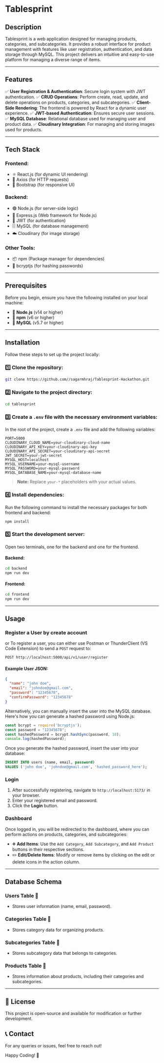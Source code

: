 # Tablesprint

## Description
Tablesprint is a web application designed for managing products, categories, and subcategories. It provides a robust interface for product management with features like user registration, authentication, and data storage through MySQL. This project delivers an intuitive and easy-to-use platform for managing a diverse range of items.

---

## Features
✅ **User Registration & Authentication**: Secure login system with JWT authentication.
✅ **CRUD Operations**: Perform create, read, update, and delete operations on products, categories, and subcategories.
✅ **Client-Side Rendering**: The frontend is powered by React for a dynamic user experience.
✅ **JWT-based Authentication**: Ensures secure user sessions.
✅ **MySQL Database**: Relational database used for managing user and product data.
✅ **Cloudinary Integration**: For managing and storing images used for products.

---

## Tech Stack
### **Frontend:**
- ⚛️ React.js (for dynamic UI rendering)
- 📡 Axios (for HTTP requests)
- 🎨 Bootstrap (for responsive UI)

### **Backend:**
- 🟢 Node.js (for server-side logic)
- 🚀 Express.js (Web framework for Node.js)
- 🔑 JWT (for authentication)
- 🗄️ MySQL (for database management)
- ☁️ Cloudinary (for image storage)

### **Other Tools:**
- 📦 npm (Package manager for dependencies)
- 🔐 bcryptjs (for hashing passwords)

---

## Prerequisites
Before you begin, ensure you have the following installed on your local machine:
- 📌 **Node.js** (v14 or higher)
- 📌 **npm** (v6 or higher)
- 📌 **MySQL** (v5.7 or higher)

---

## Installation
Follow these steps to set up the project locally:

### 1️⃣ Clone the repository:
```bash
git clone https://github.com//sagarmhraj/Tablesprint-Hackathon.git
```

### 2️⃣ Navigate to the project directory:
```bash
cd tablesprint
```

### 3️⃣ Create a `.env` file with the necessary environment variables:
In the root of the project, create a `.env` file and add the following variables:
```env
PORT=5000
CLOUDINARY_CLOUD_NAME=your-cloudinary-cloud-name
CLOUDINARY_API_KEY=your-cloudinary-api-key
CLOUDINARY_API_SECRET=your-cloudinary-api-secret
JWT_SECRET=your-jwt-secret
MYSQL_HOST=localhost
MYSQL_USERNAME=your-mysql-username
MYSQL_PASSWORD=your-mysql-password
MYSQL_DATABASE_NAME=your-mysql-database-name
```
> **Note:** Replace `your-*` placeholders with your actual values.

### 4️⃣ Install dependencies:
Run the following command to install the necessary packages for both frontend and backend:
```bash
npm install
```

### 5️⃣ Start the development server:
Open two terminals, one for the backend and one for the frontend.

#### **Backend:**
```bash
cd backend
npm run dev
```

#### **Frontend:**
```bash
cd frontend
npm run dev
```

---

## Usage
### **Register a User** by create account 
or
To register a user, you can either use Postman or ThunderClient (VS Code Extension) to send a `POST` request to:
```bash
POST http://localhost:5000/api/v1/user/register
```
#### **Example User JSON:**
```json
{
  "name": "john doe",
  "email": "johndoe@gmail.com",
  "password": "12345678",
  "confirmPassword": "12345678"
}
```
Alternatively, you can manually insert the user into the MySQL database. Here's how you can generate a hashed password using Node.js:
```js
const bcrypt = require('bcryptjs');
const password = "12345678";
const hashedPassword = bcrypt.hashSync(password, 10);
console.log(hashedPassword);
```
Once you generate the hashed password, insert the user into your database:
```sql
INSERT INTO users (name, email, password)
VALUES ('john doe', 'johndoe@gmail.com', 'hashed_password_here');
```

### **Login**
1. After successfully registering, navigate to `http://localhost:5173/` in your browser.
2. Enter your registered email and password.
3. Click the **Login** button.

### **Dashboard**
Once logged in, you will be redirected to the dashboard, where you can perform actions on products, categories, and subcategories:
- ➕ **Add Items**: Use the `Add Category`, `Add Subcategory`, and `Add Product` buttons in their respective sections.
- ✏️ **Edit/Delete Items**: Modify or remove items by clicking on the edit or delete icons in the action column.

---

## Database Schema
### **Users Table** 📌
- Stores user information (name, email, password).

### **Categories Table** 📌
- Stores category data for organizing products.

### **Subcategories Table** 📌
- Stores subcategory data that belongs to categories.

### **Products Table** 📌
- Stores information about products, including their categories and subcategories.

---

## 📜 License
This project is open-source and available for modification or further development.

## 📞 Contact
For any queries or issues, feel free to reach out!

Happy Coding! 🚀

